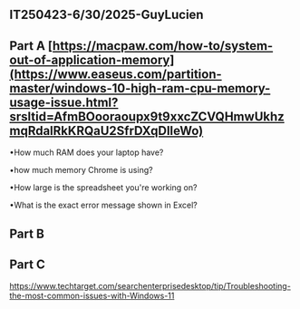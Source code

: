 IT250423-6/30/2025-GuyLucien
---
Part A [https://macpaw.com/how-to/system-out-of-application-memory](https://www.easeus.com/partition-master/windows-10-high-ram-cpu-memory-usage-issue.html?srsltid=AfmBOooraoupx9t9xxcZCVQHmwUkhzmqRdalRkKRQaU2SfrDXqDlIeWo)
---
•How much RAM does your laptop have?

•how much memory Chrome is using?

•How large is the spreadsheet you're working on?

•What is the exact error message shown in Excel?

Part B 
---

Part C
---
https://www.techtarget.com/searchenterprisedesktop/tip/Troubleshooting-the-most-common-issues-with-Windows-11
